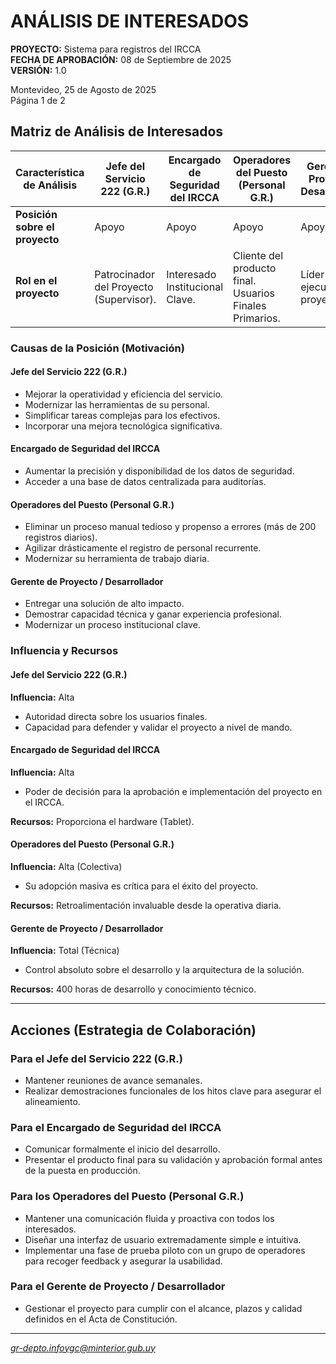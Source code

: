 # ANÁLISIS DE INTERESADOS

**PROYECTO:** Sistema para registros del IRCCA  
**FECHA DE APROBACIÓN:** 08 de Septiembre de 2025  
**VERSIÓN:** 1.0

Montevideo, 25 de Agosto de 2025  
Página 1 de 2

## Matriz de Análisis de Interesados

| Característica de Análisis     | Jefe del Servicio 222 (G.R.)            | Encargado de Seguridad del IRCCA | Operadores del Puesto (Personal G.R.)                   | Gerente de Proyecto / Desarrollador |
| ------------------------------ | --------------------------------------- | -------------------------------- | ------------------------------------------------------- | ----------------------------------- |
| **Posición sobre el proyecto** | Apoyo                                   | Apoyo                            | Apoyo                                                   | Apoyo Total                         |
| **Rol en el proyecto**         | Patrocinador del Proyecto (Supervisor). | Interesado Institucional Clave.  | Cliente del producto final. Usuarios Finales Primarios. | Líder y ejecutor del proyecto.      |

### Causas de la Posición (Motivación)

#### Jefe del Servicio 222 (G.R.)

- Mejorar la operatividad y eficiencia del servicio.
- Modernizar las herramientas de su personal.
- Simplificar tareas complejas para los efectivos.
- Incorporar una mejora tecnológica significativa.

#### Encargado de Seguridad del IRCCA

- Aumentar la precisión y disponibilidad de los datos de seguridad.
- Acceder a una base de datos centralizada para auditorías.

#### Operadores del Puesto (Personal G.R.)

- Eliminar un proceso manual tedioso y propenso a errores (más de 200 registros diarios).
- Agilizar drásticamente el registro de personal recurrente.
- Modernizar su herramienta de trabajo diaria.

#### Gerente de Proyecto / Desarrollador

- Entregar una solución de alto impacto.
- Demostrar capacidad técnica y ganar experiencia profesional.
- Modernizar un proceso institucional clave.

### Influencia y Recursos

#### Jefe del Servicio 222 (G.R.)

**Influencia:** Alta

- Autoridad directa sobre los usuarios finales.
- Capacidad para defender y validar el proyecto a nivel de mando.

#### Encargado de Seguridad del IRCCA

**Influencia:** Alta

- Poder de decisión para la aprobación e implementación del proyecto en el IRCCA.

**Recursos:** Proporciona el hardware (Tablet).

#### Operadores del Puesto (Personal G.R.)

**Influencia:** Alta (Colectiva)

- Su adopción masiva es crítica para el éxito del proyecto.

**Recursos:** Retroalimentación invaluable desde la operativa diaria.

#### Gerente de Proyecto / Desarrollador

**Influencia:** Total (Técnica)

- Control absoluto sobre el desarrollo y la arquitectura de la solución.

**Recursos:** 400 horas de desarrollo y conocimiento técnico.

---

## Acciones (Estrategia de Colaboración)

### Para el Jefe del Servicio 222 (G.R.)

- Mantener reuniones de avance semanales.
- Realizar demostraciones funcionales de los hitos clave para asegurar el alineamiento.

### Para el Encargado de Seguridad del IRCCA

- Comunicar formalmente el inicio del desarrollo.
- Presentar el producto final para su validación y aprobación formal antes de la puesta en producción.

### Para los Operadores del Puesto (Personal G.R.)

- Mantener una comunicación fluida y proactiva con todos los interesados.
- Diseñar una interfaz de usuario extremadamente simple e intuitiva.
- Implementar una fase de prueba piloto con un grupo de operadores para recoger feedback y asegurar la usabilidad.

### Para el Gerente de Proyecto / Desarrollador

- Gestionar el proyecto para cumplir con el alcance, plazos y calidad definidos en el Acta de Constitución.

---

*gr-depto.infoygc@minterior.gub.uy*
